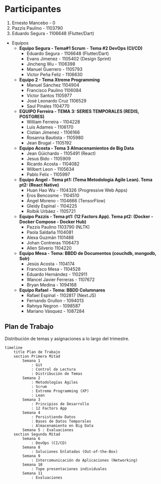 # Participantes

1. Ernesto Mancebo - 0
2. Pazzis Paulino - 1103790
3. Eduardo Segura - 1106648 (Flutter/Dart)

- Equipos
  - **Equipo Segura - Tema#1 Scrum** - **Tema #2 DevOps (CI/CD)**
    - Eduardo Segura - 1106648 (Flutter/Dart)
    - Evans Jimenez - 1105402 (Design Sprint)
    - Jincheng Wu - 1106398
    - Manuel Guerrero - 1105793
    - Victor Peña Feliz - 1106630
  - **Equipo 2 - Tema Xtreme Programming**
    - Manuel Sánchez 1104904
    - Francisco Paulino 1106084
    - Víctor Santos 1105977
    - José Leonardo Cruz 1106529
    - Saul Pinales 1104770
  - **EQUIPO Ferreira - TEMA 3: SERIES TEMPORALES (REDIS, POSTGRES)**
    - William Ferreira - 1104228
    - Luis Adames - 1106170
    - Cistian Jimenez - 1106166
    - Rosanna Bautista - 1105980
    - Jean Brugal - 1105192
  - **Equipo Acosta - Tema 3 Almacenamientos de Big Data**
    - Jean Güichardo - 1105491 (React)
    - Jesus Bido - 1105909
    - Ricardo Acosta - 1104082
    - Wilbert Leon - 1105634
    - Pablo Felix - 1105997
  - **Equipo Angel - Tema pt1: (Tema Metodologia Agile Lean). Tema pt2: (React Native)**
    -	Huan Hao Wu - 1104326 (Progressive Web Apps)
    -	Eros Bencosme - 1104510
    -	Ángel Moreno - 1104666 (TensorFlow)
    -	Gleidy Espinal - 1104225
    -	Rolbik Urbáez - 1105721
  - **Equipo Pazzis - Tema pt1: (12 Factors App). Tema pt2: (Docker - Docker Compose - Docker Hub)**
    - Pazzis Paulino 1103790 (NLTK)
    - Paola Saldaña 1104081
    - Alexa Guzmán 1101488
    - Johan Contreras 1106473
    - Allen Silverio 1104220
  - **Equipo Mesa - Tema: BBDD de Documentos (couchdb, mongodb, Solr)**
    - Jesús Acosta - 1104174
    - Francisco Mesa - 1104528
    - Eduardo Hernández - 1102911
    - Wancel Javier Ferreras - 1107672
    - Bryan Medina - 1094168
  - **Equipo Rafael - Tema: BBDD Columnares** 
    - Rafael Espinal - 1102817 (Next.JS)
    - Fernando Grullon - 1094013
    - Rahnya Negron - 1098587
    - Mariano Vásquez - 1087284

## Plan de Trabajo

Distribución de temas y asignaciones a lo largo del trimestre.

```mermaid
timeline
    title Plan de Trabajo
    section Primera Mitad
        Semana 1 
            : Git
            : Control de Lectura
            : Distribución de Temas
        Semana 2 
            : Metodologías Ágiles
            : Scrum
            : Extreme Programming (XP)
            : Lean
        Semana 3 
            : Principios de Desarrollo
            : 12 Factors App
        Semana 4 
            : Persistiendo Datos
            : Bases de Datos Temporales
            : Almacenamiento en Big Data
        Semana 5 : Evaluaciones
    section Segunda Mitad
        Semana 6
            : DevOps (CI/CD)
        Semana 8
            : Soluciones Enlatadas (Out-of-the-Box)
        Semana 9
            : Intercomunicación de Aplicaciones (Networking)
        Semana 10
            : Tope presentaciones individuales
        Semana 11
            : Evaluaciones
```
